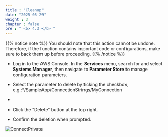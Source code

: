 ```yaml
---
title : "Cleanup"
date: "2025-05-29"
weight : 3
chapter : false
pre : " <b> 4.3 </b> "
---
```



{{% notice note %}}
You should note that this action cannot be undone. Therefore, if the function contains important code or configurations, make sure to back them up before proceeding.
{{% /notice %}}

- Log in to the AWS Console. In the **Services** menu, search for and select **Systems Manager**, then navigate to **Parameter Store** to manage configuration parameters.

- Select the parameter to delete by ticking the checkbox, e.g.:*/SampleApp/ConnectionStrings/MyConnection
*
- Click the "Delete" button at the top right.

- Confirm the deletion when prompted.

![ConnectPrivate](../../images/4-Securely/4.20.clean.png)